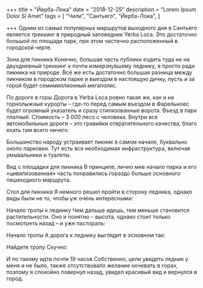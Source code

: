 +++
title = "Йерба-Лока"
date = "2018-12-25"
description = "Lorem Ipsum Dolor Si Amet"
tags = [
    "Чили",
    "Сантьяго",
    "Йерба-Лока",
]

+++
Одним из самых популярных маршрутов выходного дня в Сантьяго является треккинг в природный заповедник Yerba Loca. Это достаточно большой по площади парк, при этом частично расположенный в городской черте.


Зона для пикника
Конечно, большая часть публики ездить туда не на двухдневный треккинг к почти измерзнувшему леднику, в просто ради пикника на природе. Всё же есть достаточно большая разница между пикником в городском парке и выездом в настоящую дичку, пусть и за горой будет семимиллионный мегаполис.


По дороге в горы
Дорога в Yerba Loca ровно такая же, как и на горнолыжные курорты – где-то перед самым въездом в Фарельноес будет огромный указатель и сразу стилизованные ворота.  Въезд в парк платный. Стоимость – 3 000 песо с человека. Внутри все автомобильные дороги – это гравийки отвратительного качества, благо ехать там всего ничего.

Большинство народу устраивает пикник в самом начале, буквально около парковки. Тут есть вся необходимая инфраструктура, включая умывальники и туалеты.


Вид с площадки для пикника
В принципе, лично мне начало парка и его «цивилизованная» часть понравились гораздо больше основного пешеходного маршрута.


Стол для пикника
Я немного решил пройти в сторону ледника, однако виды были не то, чтобы уж очень интересными:


Начало тропы к леднику
Чем дальше идешь, тем меньше становится растительности. Оно и понятно – высота, однако стоит только посмотреть назад – и уже пастораль:


Начало тропы
А дорога к леднику выглядит в основном так:


Найдите тропу
Скучно:


И по такому идти почти 19 часов
Собственно, цели увидеть ледник у меня и не было, также отсутствовало желание ночевать в горах, поэтому я спокойно повернул назад, увидел красивый вид и вернулся в город.
